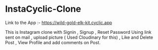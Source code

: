 # InstaCyclic-Clone
Link to the App :- https://wild-gold-elk-kit.cyclic.app

This is Instagram clone with Signin , Signup , Reset Password Using link sent on mail , upload picture ( Used Cloudinary for this) , Like and Delete Post , View Profile and add comments on Post.
